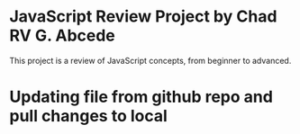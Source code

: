 # JavaScript Review Project by Chad RV G. Abcede
This project is a review of JavaScript concepts, from beginner to advanced. 
# Updating file from github repo and pull changes to local
